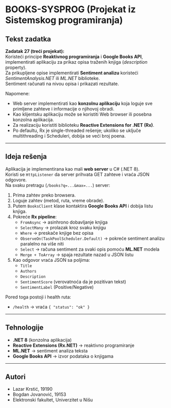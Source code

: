# BOOKS-SYSPROG (Projekat iz Sistemskog programiranja)

## Tekst zadatka
**Zadatak 27 (treći projekat):**  
Koristeći principe **Reaktivnog programiranja** i **Google Books API**, implementirati aplikaciju za prikaz opisa traženih knjiga (*description* property).  
Za prikupljene opise implementirati **Sentiment analizu** koristeći *SentimentAnalysis.NET* ili *ML.NET* biblioteke.  
Sentiment računati na nivou opisa i prikazati rezultate.  

Napomene:  
- Web server implementirati kao **konzolnu aplikaciju** koja loguje sve primljene zahteve i informacije o njihovoj obradi.  
- Kao klijentsku aplikaciju može se koristiti Web browser ili posebna konzolna aplikacija.  
- Za realizaciju koristiti biblioteku **Reactive Extensions for .NET (Rx)**.  
- Po defaultu, Rx je single-threaded rešenje; ukoliko se uključe multithreading i Scheduleri, dobija se veći broj poena.  

---

## Ideja rešenja
Aplikacija je implementirana kao mali **web server** u C# (.NET 8).  
Koristi se `HttpListener` da server prihvata GET zahteve i vraća JSON odgovore.  
Na svaku pretragu (`/books?q=...&max=...`) server:

1. Prima zahtev preko browsera.  
2. Loguje zahtev (metod, ruta, vreme obrade).  
3. Putem `BooksClient` klase kontaktira **Google Books API** i dobija listu knjiga.  
4. Pokreće **Rx pipeline**:  
   - `FromAsync` → asinhrono dobavljanje knjiga  
   - `SelectMany` → prolazak kroz svaku knjigu  
   - `Where` → preskače knjige bez opisa  
   - `ObserveOn(TaskPoolScheduler.Default)` → pokreće sentiment analizu paralelno na više niti  
   - `Select` → računa sentiment za svaki opis pomoću **ML.NET** modela  
   - `Merge + ToArray` → spaja rezultate nazad u JSON listu  
5. Kao odgovor vraća JSON sa poljima:  
   - `Title`  
   - `Authors`  
   - `Description`  
   - `SentimentScore` (verovatnoća da je pozitivan tekst)  
   - `SentimentLabel` (Positive/Negative)  

Pored toga postoji i health ruta:  
- `/health` → vraća `{ "status": "ok" }`  

---

## Tehnologije
- **.NET 8** (konzolna aplikacija)  
- **Reactive Extensions (Rx.NET)** → reaktivno programiranje  
- **ML.NET** → sentiment analiza teksta  
- **Google Books API** → izvor podataka o knjigama  

---
## Autori
- Lazar Krstić, 19190 
- Bogdan Jovanović, 19153  
- Elektronski fakultet, Univerzitet u Nišu